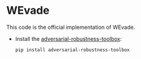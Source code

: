 # WEvade
This code is the official implementation of WEvade.

<!-- - Install the [pytorch](https://pytorch.org/). The latest codes are tested on Ubuntu 16.04, PyTorch 1.x.x and Python 3.x: -->

- Install the [adversarial-robustness-toolbox](https://github.com/Trusted-AI/adversarial-robustness-toolbox):

      pip install adversarial-robustness-toolbox
